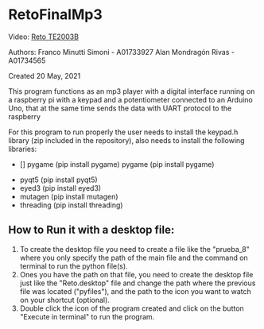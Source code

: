 # RetoFinalMp3

Video: [Reto TE2003B](https://youtu.be/vWmVSsLhZlg)

Authors:
Franco Minutti Simoni - A01733927
Alan Mondragón Rivas - A01734565

Created 20 May, 2021

This program functions as an mp3 player with a digital interface running on a
raspberry pi with a keypad and a potentiometer connected to an Arduino Uno, that 
at the same time sends the data with UART protocol to the raspberry

For this program to run properly the user needs to install the keypad.h library 
(zip included in the repository), also needs to install the following libraries:
- [] pygame (pip install pygame) pygame (pip install pygame)
* pyqt5 (pip install pyqt5)
* eyed3 (pip install eyed3)
* mutagen (pip install mutagen)
* threading (pip install threading)

## How to Run it with a desktop file:

1. To create the desktop file you need to create a file like the "prueba_8" where you only specify the path of the main file and the command on terminal to run the python file(s).
2. Ones you have the path on that file, you need to create the desktop file just like the "Reto.desktop" file and change the path where the previous file was located ("pyfiles"), and the path to the icon you want to watch on your shortcut (optional).
3. Double click the icon of the program created and click on the button "Execute in terminal" to run the program.
